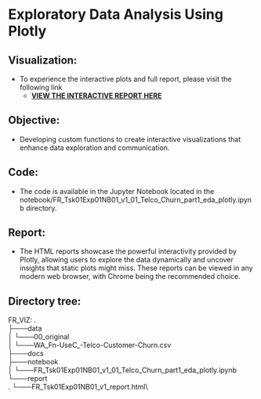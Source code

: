 # Exploratory Data Analysis Using Plotly

## Visualization:
- To experience the interactive plots and full report, please visit the following link
  - **[VIEW THE INTERACTIVE REPORT HERE](https://fredy-rojas.github.io/FR_VIZ/)**

## Objective: 
- Developing custom functions to create interactive visualizations that enhance data exploration and communication.


## Code: 
- The code is available in the Jupyter Notebook located in the notebook/FR_Tsk01Exp01NB01_v1_01_Telco_Churn_part1_eda_plotly.ipynb directory.

## Report:
- The HTML reports showcase the powerful interactivity provided by Plotly, allowing users to explore the data dynamically and uncover insights that static plots might miss. These reports can be viewed in any modern web browser, with Chrome being the recommended choice.

## Directory tree:

FR_VIZ: .\
├───data\
│   └───00_original\
│       └───WA_Fn-UseC_-Telco-Customer-Churn.csv\
├───docs\
├───notebook\
│   └───FR_Tsk01Exp01NB01_v1_01_Telco_Churn_part1_eda_plotly.ipynb\
└───report\
.   └───FR_Tsk01Exp01NB01_v1_report.html\


